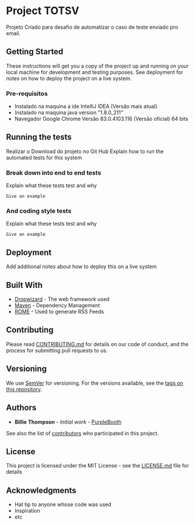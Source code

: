 # Project TOTSV

Projeto Criado para desafio de automatizar o caso de teste enviado pro email. 

## Getting Started

These instructions will get you a copy of the project up and running on your local machine for development and testing purposes. See deployment for notes on how to deploy the project on a live system.

### Pre-requisitos

- Instalado na maquina a ide IntelliJ IDEA (Versão mais atual)
- Instalado na maquina java version "1.8.0_211"
- Navegador Google Chrome Versão 83.0.4103.116 (Versão oficial) 64 bits 

## Running the tests

Realizar o Download do projeto no Git Hub
Explain how to run the automated tests for this system

### Break down into end to end tests

Explain what these tests test and why

```
Give an example
```

### And coding style tests

Explain what these tests test and why

```
Give an example
```

## Deployment

Add additional notes about how to deploy this on a live system

## Built With

* [Dropwizard](http://www.dropwizard.io/1.0.2/docs/) - The web framework used
* [Maven](https://maven.apache.org/) - Dependency Management
* [ROME](https://rometools.github.io/rome/) - Used to generate RSS Feeds

## Contributing

Please read [CONTRIBUTING.md](https://gist.github.com/PurpleBooth/b24679402957c63ec426) for details on our code of conduct, and the process for submitting pull requests to us.

## Versioning

We use [SemVer](http://semver.org/) for versioning. For the versions available, see the [tags on this repository](https://github.com/your/project/tags). 

## Authors

* **Billie Thompson** - *Initial work* - [PurpleBooth](https://github.com/PurpleBooth)

See also the list of [contributors](https://github.com/your/project/contributors) who participated in this project.

## License

This project is licensed under the MIT License - see the [LICENSE.md](LICENSE.md) file for details

## Acknowledgments

* Hat tip to anyone whose code was used
* Inspiration
* etc
